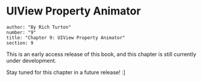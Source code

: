 # UIView Property Animator
```metadata
author: "By Rich Turton"
number: "9"
title: "Chapter 9: UIView Property Animator"
section: 9
```

This is an early access release of this book, and this chapter is still currently under development.

Stay tuned for this chapter in a future release! :]